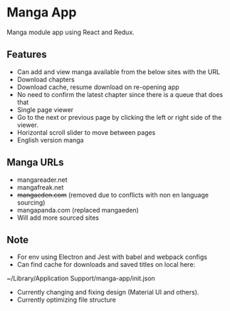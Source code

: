 # Manga App

Manga module app using React and Redux.

## Features

* Can add and view manga available from the below sites with the URL
* Download chapters
* Download cache, resume download on re-opening app
* No need to confirm the latest chapter since there is a queue that does that
* Single page viewer
* Go to the next or previous page by clicking the left or right side of the viewer.
* Horizontal scroll slider to move between pages
* English version manga

## Manga URLs

* mangareader.net
* mangafreak.net
* ~~mangaeden.com~~ (removed due to conflicts with non en language sourcing)
* mangapanda.com (replaced mangaeden)
* Will add more sourced sites

## Note

* For env using Electron and Jest with babel and webpack configs
* Can find cache for downloads and saved titles on local here:

~/Library/Application Support/manga-app/init.json

* Currently changing and fixing design (Material UI and others).
* Currently optimizing file structure
